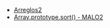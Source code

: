 * [Arreglos2](https://curriculum.laboratoria.la/es/topics/javascript/04-arrays)
* [Array.prototype.sort() - MALO2](https://developer.mozill/es/docs/Web/JavaScript/Reference/Global_Objects/Array/sort)